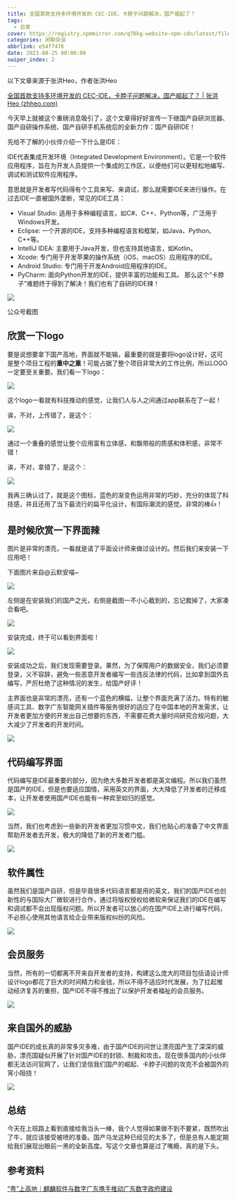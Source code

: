 ```yaml
---
title: 全国首款支持多环境开发的 CEC-IDE，卡脖子问题解决，国产崛起了？
tags:
  - 日常
cover: https://registry.npmmirror.com/q78kg-website-npm-cdn/latest/files/background7.jpg
categories: 闲聊杂谈
abbrlink: e54f7476
date: 2023-08-25 00:00:00
swiper_index: 2
---
```


以下文章来源于张洪Heo，作者张洪Heo

[全国首款支持多环境开发的 CEC-IDE，卡脖子问题解决，国产崛起了？ | 张洪Heo (zhheo.com)](https://blog.zhheo.com/p/e54f7476.html)

今天早上就被这个重磅消息吸引了，这个文章得好好宣传一下继国产自研浏览器、国产自研操作系统、国产自研手机系统后的全新力作：国产自研IDE！

先给不了解的小伙伴介绍一下什么是IDE：

IDE代表集成开发环境（Integrated Development Environment）。它是一个软件应用程序，旨在为开发人员提供一个集成的工作区，以便他们可以更轻松地编写、调试和测试软件应用程序。

意思就是开发者写代码得有个工具来写、来调试，那么就需要IDE来进行操作。在过去IDE一直被国外垄断，常见的IDE工具：

- Visual Studio: 适用于多种编程语言，如C#、C++、Python等，广泛用于Windows开发。
- Eclipse: 一个开源的IDE，支持多种编程语言和框架，如Java、Python、C++等。
- IntelliJ IDEA: 主要用于Java开发，但也支持其他语言，如Kotlin。
- Xcode: 专门用于开发苹果的操作系统（iOS、macOS）应用程序的IDE。
- Android Studio: 专门用于开发Android应用程序的IDE。
- PyCharm: 面向Python开发的IDE，提供丰富的功能和工具。
那么这个“卡脖子”难题终于得到了解决！我们也有了自研的IDE辣！

![](https://registry.npmmirror.com/q78kg-website-npm-cdn/latest/files/appendix/e54f7476/zhheo.png)

公众号截图

## 欣赏一下logo

要是说想要拿下国产高地，界面就不能输，最重要的就是要将logo设计好，这可是整个项目工程的**重中之重**！可能占据了整个项目非常大的工作比例，所以LOGO一定要至关重要。我们看一下logo：

![](https://registry.npmmirror.com/q78kg-website-npm-cdn/latest/files/appendix/e54f7476/zhheo%20(1).png)

这个logo一看就有科技推动的感觉，让我们人与人之间通过app联系在了一起！

诶，不对，上传错了，是这个：

![](https://registry.npmmirror.com/q78kg-website-npm-cdn/latest/files/appendix/e54f7476/zhheo%20(12).png)

通过一个重叠的感觉让整个应用富有立体感，和飘带般的质感和体积感，非常不错！

诶，不对，拿错了，是这个：

![](https://registry.npmmirror.com/q78kg-website-npm-cdn/latest/files/appendix/e54f7476/zhheo%20(2).png)

我再三确认过了，就是这个图标，蓝色的渐变色运用非常的巧妙，充分的体现了科技感，并且还用了当下最流行的扁平化设计，有国际潮流的感觉。非常的棒👍！

## 是时候欣赏一下界面辣

图片是非常的漂亮，一看就是请了平面设计师来做过设计的。然后我们来安装一下应用吧！

下面图片来自@云默安喵~

![](https://registry.npmmirror.com/q78kg-website-npm-cdn/latest/files/appendix/e54f7476/zhheo%20(3).png)

左侧是在安装我们的国产之光，右侧是截图一不小心截到的，忘记裁掉了，大家凑合看吧。

![](https://registry.npmmirror.com/q78kg-website-npm-cdn/latest/files/appendix/e54f7476/zhheo%20(11).png)

安装完成，终于可以看到界面啦！

![](https://registry.npmmirror.com/q78kg-website-npm-cdn/latest/files/appendix/e54f7476/zhheo%20(4).png)

安装成功之后，我们发现需要登录。果然，为了保障用户的数据安全，我们必须要登录，义不容辞，避免一些恶意开发者编写一些违反法律的代码，比如拿到国外去编写，严厉杜绝了这种情况的发生，给国产好评！

主界面也是非常的漂亮，还有一个蓝色的横幅，让整个界面充满了活力。特有的敏感词工具、数字广东智能网关插件等服务很好的适应了在中国本地的开发需求，让开发者更加方便的开发出自己想要的东西，不需要花费大量时间研究合规问题，大大减少了开发者的开发时间。

![](https://registry.npmmirror.com/q78kg-website-npm-cdn/latest/files/appendix/e54f7476/zhheo%20(5).png)

## 代码编写界面

代码编写是IDE最重要的部分，因为绝大多数开发者都是英文编程。所以我们虽然是国产的IDE，但是也要适应国情，采用英文的界面，大大降低了开发者的迁移成本，让开发者使用国产IDE也能有一种宾至如归的感觉。

![](https://registry.npmmirror.com/q78kg-website-npm-cdn/latest/files/appendix/e54f7476/zhheo%20(13).png)

当然，我们也考虑到一些新的开发者更加习惯中文，我们也贴心的准备了中文界面帮助开发者去开发，极大的降低了新的开发者门槛。

![](https://registry.npmmirror.com/q78kg-website-npm-cdn/latest/files/appendix/e54f7476/zhheo%20(6).png)

## 软件属性

虽然我们是国产自研，但是毕竟很多代码语言都是用的英文，我们的国产IDE也创新性的与国际大厂微软进行合作，通过将版权授权给微软来保证我们的IDE在编写和调试都不会出现版权问题。所以开发者可以放心的在国产IDE上进行编写代码，不必担心使用其他语言给企业带来版权纠纷的风险。

![](https://registry.npmmirror.com/q78kg-website-npm-cdn/latest/files/appendix/e54f7476/zhheo%20(7).png)

## 会员服务

当然，所有的一切都离不开来自开发者的支持，构建这么庞大的项目包括请设计师设计logo都花了巨大的时间精力和金钱，所以不得不适应时代发展，为了扛起推动经济复苏的重担，国产IDE不得不推出了以保护开发者福祉的会员服务。

![](https://registry.npmmirror.com/q78kg-website-npm-cdn/latest/files/appendix/e54f7476/zhheo%20(8).png)

## 来自国外的威胁

国产IDE的成长真的非常多灾多难，由于国产IDE的问世让漂亮国产生了深深的威胁，漂亮国疑似开展了针对国产IDE的封锁、制裁和攻击。现在很多国内的小伙伴都无法访问官网了，让我们坚信我们国产的崛起、卡脖子问题的攻克不会被国外的宵小阻挠！

![](https://registry.npmmirror.com/q78kg-website-npm-cdn/latest/files/appendix/e54f7476/zhheo%20(9).png)

## 总结

今天在上班路上看到直接给我当头一棒，我个人觉得如果做不到不要紧，既然吹出了牛，就应该接受被喷的准备。国产乌龙这种已经见的太多了，但是总有人能定期给我们展现出眼前一黑的全新高度。写这个文章也算是过了嘴瘾，真的是下头。

## 参考资料
[“粤”上高地｜麒麟软件与数字广东携手推动广东数字政府建设](https://mp.weixin.qq.com/s/v_smby8ua1vmnxI8mOhq8w)